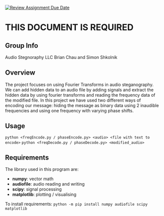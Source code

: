 [![Review Assignment Due Date](https://classroom.github.com/assets/deadline-readme-button-24ddc0f5d75046c5622901739e7c5dd533143b0c8e959d652212380cedb1ea36.svg)](https://classroom.github.com/a/ecp4su41)
# THIS DOCUMENT IS REQUIRED
## Group Info
Audio Stegnoraphy LLC
Brian Chau and Simon Shkolnik

## Overview
The project focuses on using Fourier Transforms in audio steganography. We can add hidden data to an audio file by adding signals and extract the hidden data by using fourier transforms and reading the frequency data of the modified file. In this project we have used two different ways of encoding our message: hiding the message as binary data using 2 inaudible frequencies and using one frequency with varying phase shifts.

## Usage
`python <freqEncode.py / phaseEncode.py> <audio> <file with text to encode>`
`python <freqDecode.py / phaseDecode.py> <modified_audio>`

## Requirements
The library used in this program are:
- **numpy**: vector math
- **audiofile**: audio reading and writing
- **scipy**: signal processing
- **matplotlib**: plotting / visualising

To install requirements: `python -m pip install numpy audiofile scipy matplotlib`
